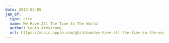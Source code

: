 ```yaml
---
date: 2012-03-05
jam_of:
  type: cite
  name: We Have All The Time In The World
  author: Louis Armstrong
  url: https://music.apple.com/gb/album/we-have-all-the-time-in-the-world-feat-the/734882398?i=734882401
---
```

